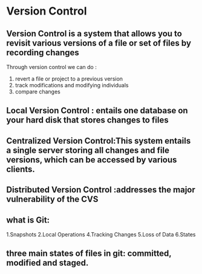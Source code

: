 # Version Control
## Version Control is a system that allows you to revisit various versions of a file or set of files by recording changes
Through version control we can do :
1. revert a file or project to a previous version 
2. track modifications and modifying individuals 
3. compare changes
## Local Version Control : entails one database on your hard disk that stores changes to files
## Centralized Version Control:This system entails a single server storing all changes and file versions, which can be accessed by various clients.
## Distributed Version Control :addresses the major vulnerability of the CVS
## what is Git:
1.Snapshots
2.Local Operations
4.Tracking Changes
5.Loss of Data
6.States
## three main states of files in git: committed, modified and staged.
